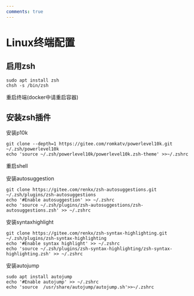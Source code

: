 ```yaml
---
comments: true
---
```

# Linux终端配置

## 启用zsh
```
sudo apt install zsh
chsh -s /bin/zsh
```
重启终端(docker中请重启容器)

## 安装zsh插件

安装p10k
```
git clone --depth=1 https://gitee.com/romkatv/powerlevel10k.git ~/.zsh/powerlevel10k
echo 'source ~/.zsh/powerlevel10k/powerlevel10k.zsh-theme' >>~/.zshrc
```
重启shell


安装autosuggestion
```
git clone https://gitee.com/renkx/zsh-autosuggestions.git ~/.zsh/plugins/zsh-autosuggestions
echo '#Enable autosuggestion' >> ~/.zshrc
echo 'source ~/.zsh/plugins/zsh-autosuggestions/zsh-autosuggestions.zsh' >> ~/.zshrc
```

安装syntaxhighlight
```
git clone https://gitee.com/renkx/zsh-syntax-highlighting.git ~/.zsh/plugins/zsh-syntax-highlighting
echo '#Enable syntax highlight' >> ~/.zshrc
echo 'source ~/.zsh/plugins/zsh-syntax-highlighting/zsh-syntax-highlighting.zsh' >> ~/.zshrc
```

安装autojump
```
sudo apt install autojump
echo '#Enable autojump' >> ~/.zshrc
echo 'source  /usr/share/autojump/autojump.sh'>>~/.zshrc
```
